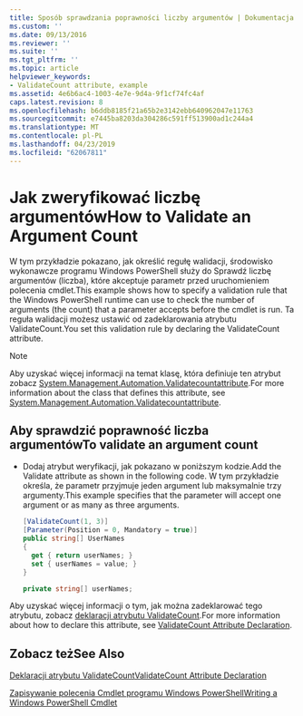 ```yaml
---
title: Sposób sprawdzania poprawności liczby argumentów | Dokumentacja firmy Microsoft
ms.custom: ''
ms.date: 09/13/2016
ms.reviewer: ''
ms.suite: ''
ms.tgt_pltfrm: ''
ms.topic: article
helpviewer_keywords:
- ValidateCount attribute, example
ms.assetid: 4e6b6ac4-1003-4e7e-9d4a-9f1cf74fc4af
caps.latest.revision: 8
ms.openlocfilehash: b6ddb8185f21a65b2e3142ebb640962047e11763
ms.sourcegitcommit: e7445ba8203da304286c591ff513900ad1c244a4
ms.translationtype: MT
ms.contentlocale: pl-PL
ms.lasthandoff: 04/23/2019
ms.locfileid: "62067811"
---
```

# <a name="how-to-validate-an-argument-count"></a><span data-ttu-id="e3d60-102">Jak zweryfikować liczbę argumentów</span><span class="sxs-lookup"><span data-stu-id="e3d60-102">How to Validate an Argument Count</span></span>

<span data-ttu-id="e3d60-103">W tym przykładzie pokazano, jak określić regułę walidacji, środowisko wykonawcze programu Windows PowerShell służy do Sprawdź liczbę argumentów (liczba), które akceptuje parametr przed uruchomieniem polecenia cmdlet.</span><span class="sxs-lookup"><span data-stu-id="e3d60-103">This example shows how to specify a validation rule that the Windows PowerShell runtime can use to check the number of arguments (the count) that a parameter accepts before the cmdlet is run.</span></span> <span data-ttu-id="e3d60-104">Ta reguła walidacji możesz ustawić od zadeklarowania atrybutu ValidateCount.</span><span class="sxs-lookup"><span data-stu-id="e3d60-104">You set this validation rule by declaring the ValidateCount attribute.</span></span>

> [!NOTE]
> <span data-ttu-id="e3d60-105">Aby uzyskać więcej informacji na temat klasę, która definiuje ten atrybut zobacz [System.Management.Automation.Validatecountattribute](/dotnet/api/System.Management.Automation.ValidateCountAttribute).</span><span class="sxs-lookup"><span data-stu-id="e3d60-105">For more information about the class that defines this attribute, see [System.Management.Automation.Validatecountattribute](/dotnet/api/System.Management.Automation.ValidateCountAttribute).</span></span>

## <a name="to-validate-an-argument-count"></a><span data-ttu-id="e3d60-106">Aby sprawdzić poprawność liczba argumentów</span><span class="sxs-lookup"><span data-stu-id="e3d60-106">To validate an argument count</span></span>

- <span data-ttu-id="e3d60-107">Dodaj atrybut weryfikacji, jak pokazano w poniższym kodzie.</span><span class="sxs-lookup"><span data-stu-id="e3d60-107">Add the Validate attribute as shown in the following code.</span></span> <span data-ttu-id="e3d60-108">W tym przykładzie określa, że parametr przyjmuje jeden argument lub maksymalnie trzy argumenty.</span><span class="sxs-lookup"><span data-stu-id="e3d60-108">This example specifies that the parameter will accept one argument or as many as three arguments.</span></span>

    ```csharp
    [ValidateCount(1, 3)]
    [Parameter(Position = 0, Mandatory = true)]
    public string[] UserNames
    {
      get { return userNames; }
      set { userNames = value; }
    }

    private string[] userNames;
    ```

<span data-ttu-id="e3d60-109">Aby uzyskać więcej informacji o tym, jak można zadeklarować tego atrybutu, zobacz [deklaracji atrybutu ValidateCount](./validatecount-attribute-declaration.md).</span><span class="sxs-lookup"><span data-stu-id="e3d60-109">For more information about how to declare this attribute, see [ValidateCount Attribute Declaration](./validatecount-attribute-declaration.md).</span></span>

## <a name="see-also"></a><span data-ttu-id="e3d60-110">Zobacz też</span><span class="sxs-lookup"><span data-stu-id="e3d60-110">See Also</span></span>

[<span data-ttu-id="e3d60-111">Deklaracji atrybutu ValidateCount</span><span class="sxs-lookup"><span data-stu-id="e3d60-111">ValidateCount Attribute Declaration</span></span>](./validatecount-attribute-declaration.md)

[<span data-ttu-id="e3d60-112">Zapisywanie polecenia Cmdlet programu Windows PowerShell</span><span class="sxs-lookup"><span data-stu-id="e3d60-112">Writing a Windows PowerShell Cmdlet</span></span>](./writing-a-windows-powershell-cmdlet.md)
